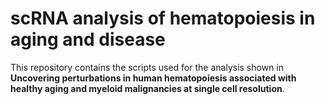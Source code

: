 # scRNA analysis of hematopoiesis in aging and disease

This repository contains the scripts used for the analysis shown in **Uncovering perturbations in human hematopoiesis associated with healthy aging and myeloid malignancies at single cell resolution**.

